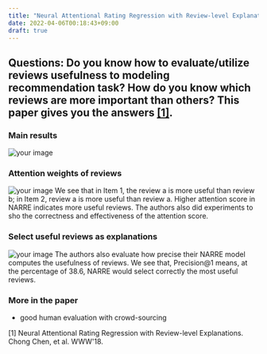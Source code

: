 ```yaml
---
title: "Neural Attentional Rating Regression with Review-level Explanations"
date: 2022-04-06T00:18:43+09:00
draft: true
---
```


## Questions: Do you know how to evaluate/utilize reviews usefulness to modeling recommendation task? How do you know which reviews are more important than others? This paper gives you the answers [[1]](https://dl.acm.org/doi/pdf/10.1145/3178876.3186070).  

### Main results
![your image](/images/28.png)

### Attention weights of reviews
![your image](/images/29.png)
We see that in Item 1, the review a is more useful than review b; in Item 2, review a is more useful than
review a. Higher attention score in NARRE indicates more useful reviews. The authors also did experiments to sho
the correctness and effectiveness of the attention score. 

### Select useful reviews as explanations
![your image](/images/30.png)
The authors also evaluate how precise their NARRE model computes the usefulness of reviews. We see that, 
Precision@1 means, at the percentage of 38.6, NARRE would select correctly the most useful reviews. 


### More in the paper
- good human evaluation with crowd-sourcing



[1] Neural Attentional Rating Regression with Review-level Explanations. Chong Chen, et al. WWW'18.